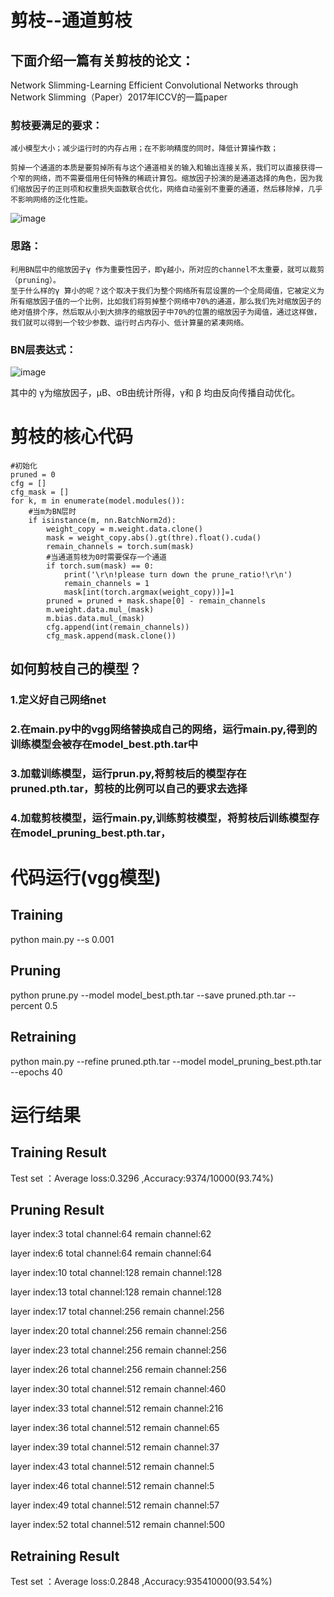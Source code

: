 # 剪枝--通道剪枝

## 下面介绍一篇有关剪枝的论文：
Network Slimming-Learning Efficient Convolutional Networks through Network Slimming（Paper）2017年ICCV的一篇paper

### 剪枝要满足的要求：
    减小模型大小；减少运行时的内存占用；在不影响精度的同时，降低计算操作数；  

    剪掉一个通道的本质是要剪掉所有与这个通道相关的输入和输出连接关系，我们可以直接获得一个窄的网络，而不需要借用任何特殊的稀疏计算包。缩放因子扮演的是通道选择的角色，因为我们缩放因子的正则项和权重损失函数联合优化，网络自动鉴别不重要的通道，然后移除掉，几乎不影响网络的泛化性能。
![image](https://user-images.githubusercontent.com/80331072/112111624-6998d380-8bef-11eb-8bbb-7b2cb85e1497.png)

### 思路：
    利用BN层中的缩放因子γ 作为重要性因子，即γ越小，所对应的channel不太重要，就可以裁剪（pruning）。  
    至于什么样的γ 算小的呢？这个取决于我们为整个网络所有层设置的一个全局阈值，它被定义为所有缩放因子值的一个比例，比如我们将剪掉整个网络中70%的通道，那么我们先对缩放因子的绝对值排个序，然后取从小到大排序的缩放因子中70%的位置的缩放因子为阈值，通过这样做，我们就可以得到一个较少参数、运行时占内存小、低计算量的紧凑网络。  

### BN层表达式：

![image](https://user-images.githubusercontent.com/80331072/112111348-09099680-8bef-11eb-8a96-dfabe6939d3a.png)

其中的 γ为缩放因子，µB、σB由统计所得，γ和 β 均由反向传播自动优化。

# 剪枝的核心代码
```
#初始化
pruned = 0  
cfg = []  
cfg_mask = []  
for k, m in enumerate(model.modules()): 
    #当m为BN层时
    if isinstance(m, nn.BatchNorm2d):  
        weight_copy = m.weight.data.clone()  
        mask = weight_copy.abs().gt(thre).float().cuda()  
        remain_channels = torch.sum(mask)
        #当通道剪枝为0时需要保存一个通道
        if torch.sum(mask) == 0:  
            print('\r\n!please turn down the prune_ratio!\r\n')  
            remain_channels = 1  
            mask[int(torch.argmax(weight_copy))]=1  
        pruned = pruned + mask.shape[0] - remain_channels  
        m.weight.data.mul_(mask)  
        m.bias.data.mul_(mask)  
        cfg.append(int(remain_channels))  
        cfg_mask.append(mask.clone())  
```

## 如何剪枝自己的模型？
### 1.定义好自己网络net  
### 2.在main.py中的vgg网络替换成自己的网络，运行main.py,得到的训练模型会被存在model_best.pth.tar中
### 3.加载训练模型，运行prun.py,将剪枝后的模型存在pruned.pth.tar，剪枝的比例可以自己的要求去选择
### 4.加载剪枝模型，运行main.py,训练剪枝模型，将剪枝后训练模型存在model_pruning_best.pth.tar，

# 代码运行(vgg模型)
## Training
python main.py --s 0.001   
## Pruning
python prune.py --model model_best.pth.tar --save pruned.pth.tar --percent 0.5
## Retraining
python main.py --refine pruned.pth.tar --model model_pruning_best.pth.tar --epochs 40

# 运行结果
## Training Result
Test set ：Average loss:0.3296 ,Accuracy:9374/10000(93.74%)
## Pruning Result
layer index:3         total channel:64         remain channel:62

layer index:6         total channel:64         remain channel:64

layer index:10        total channel:128        remain channel:128

layer index:13        total channel:128        remain channel:128

layer index:17        total channel:256        remain channel:256

layer index:20        total channel:256        remain channel:256

layer index:23        total channel:256        remain channel:256

layer index:26        total channel:256        remain channel:256

layer index:30        total channel:512        remain channel:460

layer index:33        total channel:512        remain channel:216

layer index:36        total channel:512        remain channel:65

layer index:39        total channel:512        remain channel:37

layer index:43        total channel:512        remain channel:5

layer index:46        total channel:512        remain channel:5

layer index:49        total channel:512        remain channel:57

layer index:52        total channel:512        remain channel:500

## Retraining Result
Test set ：Average loss:0.2848 ,Accuracy:935410000(93.54%)

